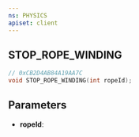 ```yaml
---
ns: PHYSICS
apiset: client
---
```

## STOP_ROPE_WINDING

```c
// 0xCB2D4AB84A19AA7C
void STOP_ROPE_WINDING(int ropeId);
```


## Parameters
* **ropeId**:



